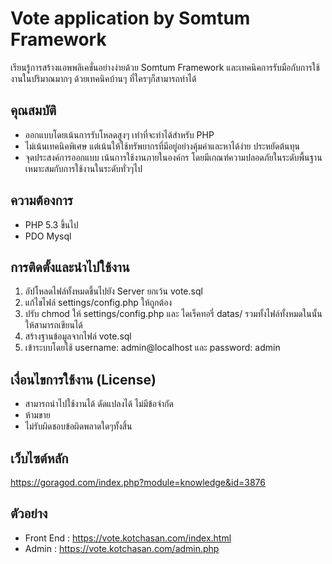 # Vote application by Somtum Framework

เรียนรู้การสร้างแอพพลิเคชั่นอย่างง่ายด้วย Somtum Framework และเทคนิคการรับมือกับการใช้งานในปริมาณมากๆ ด้วยเทคนิคบ้านๆ ที่ใครๆก็สามารถทำได้

## คุณสมบัติ

- ออกแบบโดยเน้นการรับโหลดสูงๆ เท่าที่จะทำได้สำหรับ PHP
- ไม่เน้นเทคนิคพิเศษ แต่เน้นให้ใช้ทรัพยากรที่มีอยู่อย่างคุ้มค่าและหาได้ง่าย ประหยัดต้นทุน
- จุดประสงค์การออกแบบ เน้นการใช้งานภายในองค์กร โดยมีเกณฑ์ความปลอดภัยในระดับพื้นฐาน เหมาะสมกับการใช้งานในระดับทั่วๆไป

## ความต้องการ

- PHP 5.3 ขึ้นไป
- PDO Mysql

## การติดตั้งและนำไปใช้งาน

1. อัปโหลดไฟล์ทั้งหมดขึ้นไปยัง Server ยกเว้น vote.sql
2. แก้ไขไฟล์ settings/config.php ให้ถูกต้อง
3. ปรับ chmod ให้ settings/config.php และ ไดเร็คทอรี่ datas/ รวมทั้งไฟล์ทั้งหมดในนั้น ให้สามารถเขียนได้
4. สร้างฐานข้อมูลจากไฟล์ vote.sql
5. เข้าระบบโดยใช้ username: admin@localhost และ password: admin

## เงื่อนไขการใช้งาน (License)

- สามารถนำไปใช้งานได้ ดัดแปลงได้ ไม่มีข้อจำกัด
- ห้ามขาย
- ไม่รับผิดชอบข้อผิดพลาดใดๆทั้งสิ้น

## เว็บไซต์หลัก

https://goragod.com/index.php?module=knowledge&id=3876

## ตัวอย่าง

- Front End : https://vote.kotchasan.com/index.html
- Admin : https://vote.kotchasan.com/admin.php
